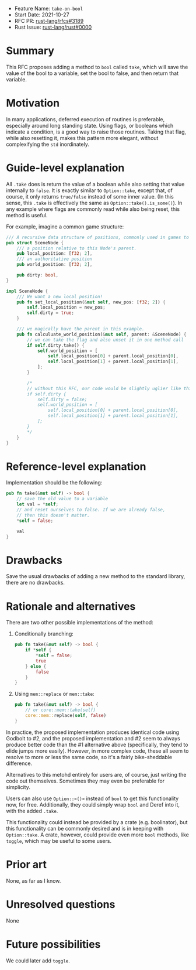 - Feature Name: `take-on-bool`
- Start Date: 2021-10-27
- RFC PR: [rust-lang/rfcs#3189](https://github.com/rust-lang/rfcs/pull/0000)
- Rust Issue: [rust-lang/rust#0000](https://github.com/rust-lang/rust/issues/0000)

# Summary

This RFC proposes adding a method to `bool` called `take`, which will save the value of the bool to a variable, set the bool to false, and then return that variable.

# Motivation

In many applications, deferred execution of routines is preferable, especially around long standing state. Using flags, or booleans which indicate a condition, is a good way to raise those routines. Taking that flag, while also resetting it, makes this pattern more elegant, without complexifying the `std` inordinately.

# Guide-level explanation

All `.take` does is return the value of a boolean while also setting that value internally to `false`. It is exactly similar to `Option::take`, except that, of course, it only returns `true/false` instead of some inner value. (In this sense, this `.take` is effectively the same as `Option::take().is_some()`). In any example where flags are commonly read while also being reset, this method is useful.

For example, imagine a common game structure:

```rs
/// A recursive data structure of positions, commonly used in games to allow a parent/child relationship between transforms.
pub struct SceneNode {
    /// a position relative to this Node's parent.
    pub local_position: [f32; 2],
    /// an authoritative position
    pub world_position: [f32; 2],

    pub dirty: bool,
}

impl SceneNode {
    /// We want a new local position!
    pub fn set_local_position(&mut self, new_pos: [f32; 2]) {
        self.local_position = new_pos;
        self.dirty = true;
    }

    /// we magically have the parent in this example.
    pub fn calculuate_world_position(&mut self, parent: &SceneNode) {
        // we can take the flag and also unset it in one method call
        if self.dirty.take() {
            self.world_position = [
                self.local_position[0] + parent.local_position[0],
                self.local_position[1] + parent.local_position[1],
            ];
        }

        /*
        // without this RFC, our code would be slightly uglier like this:
        if self.dirty {
            self.dirty = false;
            self.world_position = [
                self.local_position[0] + parent.local_position[0],
                self.local_position[1] + parent.local_position[1],
            ];
        }
        */
    }
}
```

# Reference-level explanation

Implementation should be the following:

```rs
pub fn take(&mut self) -> bool {
    // save the old value to a variable
    let val = *self;
    // and reset ourselves to false. If we are already false,
    // then this doesn't matter.
    *self = false;

    val
}
```

# Drawbacks

Save the usual drawbacks of adding a new method to the standard library, there are no drawbacks.

# Rationale and alternatives

There are two other possible implementations of the method:

1. Conditionally branching:

   ```rs
   pub fn take(&mut self) -> bool {
       if *self {
           *self = false;
           true
       } else {
           false
       }
   }
   ```

2. Using `mem::replace` or `mem::take`:

   ```rs
   pub fn take(&mut self) -> bool {
       // or core::mem::take(self)
       core::mem::replace(self, false)
   }
   ```

In practice, the proposed implementation produces identical code using Godbolt to #2, and the proposed implementation and #2 seem to always produce better code than the #1 alternative above (specifically, they tend to elide jumps more easily). However, in more complex code, these all seem to resolve to more or less the same code, so it's a fairly bike-sheddable difference.

Alternatives to this metohd entirely for users are, of course, just writing the code out themselves. Sometimes they may even be preferable for simplicity.

Users can also use `Option::<()>` instead of `bool` to get this functionality now, for free. Additionally, they could simply wrap `bool` and Deref into it, with the added `.take`.

This functionality could instead be provided by a crate (e.g. boolinator), but this functionality can be commonly desired and is in keeping with `Option::take`. A crate, however, could provide even more `bool` methods, like `toggle`, which may be useful to some users.

# Prior art

None, as far as I know.

# Unresolved questions

None

# Future possibilities

We could later add `toggle`.
